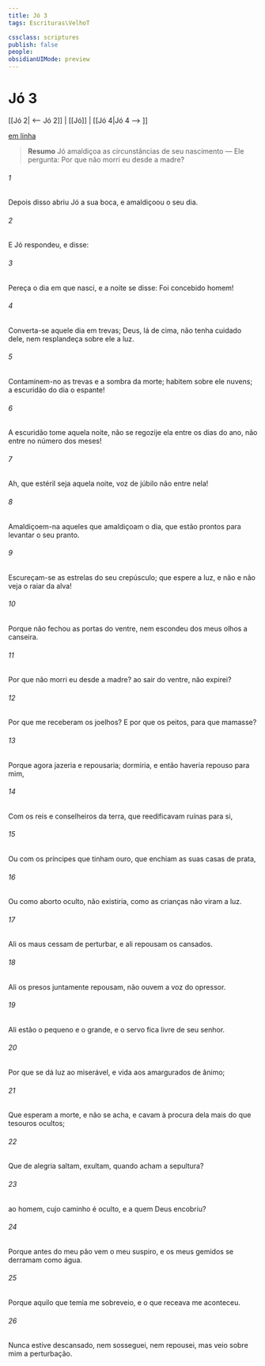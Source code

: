 ```yaml
---
title: Jó 3
tags: Escrituras\VelhoT

cssclass: scriptures
publish: false
people:
obsidianUIMode: preview
---
```


# Jó 3
[[Jó 2| <-- Jó 2]] | [[Jó]] | [[Jó 4|Jó 4 --> ]]

[em linha](https://churchofjesuschrist.org/study/scriptures/ot/job/3?lang=por)

> __Resumo__
Jó amaldiçoa as circunstâncias de seu nascimento — Ele pergunta: Por que não morri eu desde a madre?

###### 1 
Depois disso abriu Jó a sua boca, e amaldiçoou o seu dia.

###### 2 
E Jó respondeu, e disse:

###### 3 
Pereça o dia em que nasci, e a noite  se disse: Foi concebido  homem!

###### 4 
Converta-se aquele dia em trevas;  Deus, lá de cima, não tenha cuidado dele, nem resplandeça sobre ele a luz.

###### 5 
Contaminem-no as trevas e a sombra da morte; habitem sobre ele nuvens; a escuridão do dia o espante!

###### 6 
A escuridão tome aquela noite,  não se regozije ela entre os dias do ano,  não entre no número dos meses!

###### 7 
Ah, que estéril seja aquela noite,  voz de júbilo não entre nela!

###### 8 
Amaldiçoem-na aqueles que amaldiçoam o dia, que estão prontos para levantar o seu pranto.

###### 9 
Escureçam-se as estrelas do seu crepúsculo; que espere a luz, e não  e não veja o raiar da alva!

###### 10 
Porque não fechou as portas do ventre, nem escondeu dos meus olhos a canseira.

###### 11 
Por que não morri eu desde a madre?  ao sair do ventre, não expirei?

###### 12 
Por que me receberam os joelhos? E por que os peitos, para que mamasse?

###### 13 
Porque  agora jazeria e repousaria; dormiria, e então haveria repouso para mim,

###### 14 
Com os reis e conselheiros da terra, que reedificavam ruínas para si,

###### 15 
Ou com os príncipes que tinham ouro, que enchiam as suas casas de prata,

###### 16 
Ou como aborto oculto, não existiria, como as crianças  não viram a luz.

###### 17 
Ali os maus cessam de perturbar, e ali repousam os cansados.

###### 18 
Ali os presos juntamente repousam,  não ouvem a voz do opressor.

###### 19 
Ali estão o pequeno e o grande, e o servo fica livre de seu senhor.

###### 20 
Por que se dá luz ao miserável, e vida aos amargurados de ânimo;

###### 21 
Que esperam a morte, e não se acha, e cavam à procura dela mais do que  tesouros ocultos;

###### 22 
Que de alegria saltam,  exultam, quando acham a sepultura?

###### 23 
 ao homem, cujo caminho é oculto, e a quem Deus encobriu?

###### 24 
Porque antes do meu pão vem o meu suspiro, e os meus gemidos se derramam como água.

###### 25 
Porque aquilo que temia me sobreveio, e o que receava me aconteceu.

###### 26 
Nunca estive descansado, nem sosseguei, nem repousei, mas veio sobre mim a perturbação.

